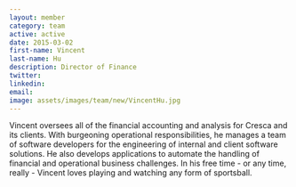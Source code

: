 ```yaml
---
layout: member
category: team
active: active
date: 2015-03-02
first-name: Vincent
last-name: Hu
description: Director of Finance
twitter:
linkedin:
email:
image: assets/images/team/new/VincentHu.jpg
---
```

Vincent oversees all of the financial accounting and analysis for Cresca and its clients. With burgeoning operational responsibilities, he manages a team of software developers for the engineering of internal and client software solutions. He also develops applications to automate the handling of financial and operational business challenges. In his free time - or any time, really - Vincent loves playing and watching any form of sportsball.

